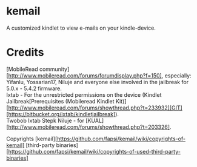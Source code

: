 kemail
=
A customized kindlet to view e-mails on your kindle-device.

Credits
=
[MobileRead community][http://www.mobileread.com/forums/forumdisplay.php?f=150], especially:  
Yifanlu, Yossarian17, Niluje and everyone else involved in the jailbreak for 5.0.x - 5.4.2 firmware.  
Ixtab - For the unrestricted permissions on the device (Kindlet Jailbreak[Prerequisites (Mobileread Kindlet Kit)][http://www.mobileread.com/forums/showthread.php?t=233932][GIT][https://bitbucket.org/ixtab/kindletjailbreak]).  
Twobob Ixtab Stepk Niluje - for [KUAL][http://www.mobileread.com/forums/showthread.php?t=203326].

Copyrights
[kemail][https://github.com/fapsi/kemail/wiki/copyrights-of-kemail]
[third-party binaries][https://github.com/fapsi/kemail/wiki/copyrights-of-used-third-party-binaries]


